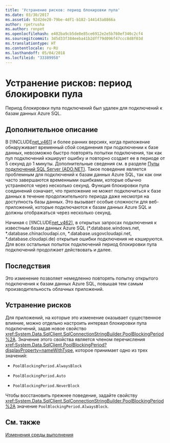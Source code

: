 ```yaml
---
title: 'Устранение рисков: период блокировки пула'
ms.date: 03/30/2017
ms.assetid: 92d2de20-79be-4df1-b182-144143a8866a
author: rpetrusha
ms.author: ronpet
ms.openlocfilehash: e402ba9cb5de8e85ce6912e2e5b760ef340c2cf4
ms.sourcegitcommit: 3d5d33f384eeba41b2dff79d096f47ccc8d8f03d
ms.translationtype: HT
ms.contentlocale: ru-RU
ms.lasthandoff: 05/04/2018
ms.locfileid: "33389958"
---
```

# <a name="mitigation-pool-blocking-period"></a>Устранение рисков: период блокировки пула
Период блокировки пула подключений был удален для подключений к базам данных Azure SQL.  
  
## <a name="additional-description"></a>Дополнительное описание  
 В [!INCLUDE[net_v461](../../../includes/net-v461-md.md)] и более ранних версиях, когда приложение обнаруживает временный сбой соединения при подключении к базе данных, невозможно быстро повторять попытки подключения, так как пул подключений кэширует ошибку и повторно создает ее в периоде от 5 секунд до 1 минуты. Дополнительные сведения см. в разделе [Пулы подключений SQL Server (ADO.NET)](../../../docs/framework/data/adonet/sql-server-connection-pooling.md). Такое поведение является проблемным для подключений к базам данных Azure SQL, так как они часто завершаются временными ошибками, которые обычно устраняются через несколько секунд. Функция блокировки пула соединений означает, что приложение не может подключиться к базе данных в течение продолжительного периода даже несмотря на доступность базы данных. Это вызывает особые сложности для веб-приложений, которые подключаются к базам данных Azure SQL и должны отображаться через несколько секунд.  
  
 Начиная с [!INCLUDE[net_v462](../../../includes/net-v462-md.md)], в открытых запросах подключения к известным базам данных Azure SQL (*.database.windows.net, \*.database.chinacloudapi.cn, \*.database.usgovcloudapi.net, \*.database.cloudapi.de) открытые ошибки подключения не кэшируются. Для всех остальных попыток подключений период блокировки пула подключений продолжает действовать и далее.  
  
## <a name="impact"></a>Последствия  
 Это изменение позволяет немедленно повторять попытку открытого подключения к базам данных Azure SQL, повышая тем самым производительность облачных приложений.  
  
## <a name="mitigation"></a>Устранение рисков  
 Для приложений, на которые это изменение оказывает существенное влияние, можно отдельно настроить интервал блокировки пула подключений, задав новое свойство <xref:System.Data.SqlClient.SqlConnectionStringBuilder.PoolBlockingPeriod%2A>.  Значение этого свойства является членом перечисления <xref:System.Data.SqlClient.PoolBlockingPeriod?displayProperty=nameWithType>, которое принимает одно из трех значений:  
  
-   `PoolBlockingPeriod.AlwaysBlock` 
  
-   `PoolBlockingPeriod.Auto`  
  
-   `PoolBlockingPeriod.NeverBlock` 
  
 Чтобы восстановить прежнее поведение, задайте свойству <xref:System.Data.SqlClient.SqlConnectionStringBuilder.PoolBlockingPeriod%2A> значение `PoolBlockingPeriod.AlwaysBlock`.  
  
## <a name="see-also"></a>См. также  
 [Изменения среды выполнения](../../../docs/framework/migration-guide/runtime-changes-in-the-net-framework-4-6-2.md)
